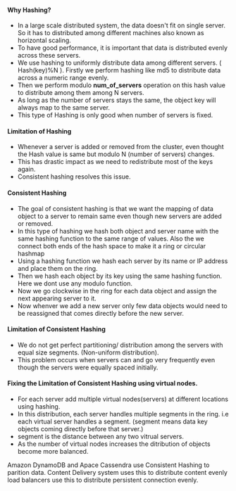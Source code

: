 #### Why Hashing?
- In a large scale distributed system, the data doesn't fit on single server. So it has to distributed among different machines also known as horizontal scaling.
- To have good performance, it is important that data is distributed evenly across these servers.
- We use hashing to uniformly distribute data among different servers. ( Hash(key)%N ). Firstly we perform hashing like md5 to distribute data across a numeric range evenly.
- Then we perform modulo **num_of_servers** operation on this hash value to distribute among them among N servers.
- As long as the number of servers stays the same, the object key will always map to the same server.  
- This type of Hashing is only good when number of servers is fixed.

#### Limitation of Hashing
- Whenever a server is added or removed from the cluster, even thought the Hash value is same but modulo N (number of servers) changes.
- This has drastic impact as we need to redistribute most of the keys again.
- Consistent hashing resolves this issue.


#### Consistent Hashing
- The goal of consistent hashing is that we want the mapping of data object to a server to remain same even though new servers are added or removed.
- In this type of hashing we hash both object and server name with the same hashing function to the same range of values. Also the we connect both ends of the hash space to make it a ring or circular hashmap
- Using a hashing function we hash each server by its name or IP address and place them on the ring.
- Then we hash each object by its key using the same hashing function. Here we dont use any modulo function.
- Now we go clockwise in the ring for each data object and assign the next appearing server to it. 
- Now whenver we add a new server only few data objects would need to be reassigned that comes directly before the new server.

#### Limitation of Consistent Hashing
- We do not get perfect partitioning/ distribution among the servers with equal size segments. (Non-uniform distribution).
- This problem occurs when servers can and go very frequently even though the servers were equally spaced initially.


#### Fixing the Limitation of Consistent Hashing using virtual nodes.
- For each server add multiple virtual nodes(servers) at different locations using hashing.
- In this distribution, each server handles multiple segments in the ring. i.e each virtual server handles a segment. (segment means data key objects coming directly before that server.)
- segment is the distance between any two vitrual servers.
- As the number of virtual nodes increases the ditribution of objects become more balanced.

Amazon DynamoDB and Apace Cassendra use Consistent Hashing to parition data.
Content Delivery system uses this to distribute content evenly
load balancers use this to distribute persistent connection evenly.


